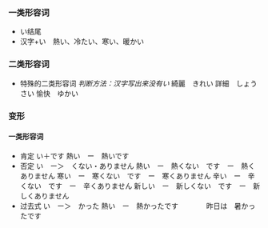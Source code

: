 ### 一类形容词
+ い结尾
+ 汉字+い　熱い、冷たい、寒い、暖かい
### 二类形容词
+ 特殊的二类形容词
*判断方法：汉字写出来没有い*
綺麗　きれい
詳細　しょうさい
愉快　ゆかい

### 变形
#### 一类形容词
+ 肯定
い＋です
熱い　ー　熱いです
+ 否定
い　ー＞　くない・ありません
熱い　ー　熱くない　です　ー　熱くありません
寒い　ー　寒くない　です　ー　寒くありません
辛い　ー　辛くない　です　ー　辛くありません
新しい　ー　新しくない　です　ー　新しくありません
+ 过去式
い　ー＞　かった
熱い　ー　熱かったです　　　　昨日は　暑かったです